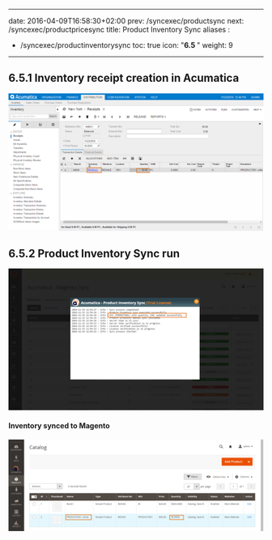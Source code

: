 
---
date: 2016-04-09T16:58:30+02:00
prev: /syncexec/productsync
next: /syncexec/productpricesync
title: Product Inventory Sync
aliases :
  - /syncexec/productinventorysync
toc: true
icon: "<b>6.5 </b>"
weight: 9
---

## 6.5.1 Inventory receipt creation in Acumatica

![Inventory receipt creation in Acumatica](images/inventory-receipt-creation-acumatica.png?classes=shadow)

## 6.5.2 Product Inventory Sync run

![Product Inventory Sync run](images/product-inventory-sync-run.png?classes=shadow)

#### Inventory synced to Magento

![Inventory synced to Magento](images/inventory-synced-magento.png?classes=shadow)
